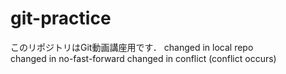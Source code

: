 # git-practice
このリポジトリはGit動画講座用です．
changed in local repo  
changed in no-fast-forward
changed in conflict (conflict occurs)
